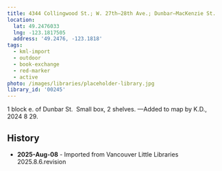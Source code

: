 ```yaml
---
title: 4344 Collingwood St.; W. 27th—28th Ave.; Dunbar—MacKenzie St.
location:
  lat: 49.2476033
  lng: -123.1817505
  address: '49.2476, -123.1818'
tags:
  - kml-import
  - outdoor
  - book-exchange
  - red-marker
  - active
photo: /images/libraries/placeholder-library.jpg
library_id: '00245'
---
```

1 block e. of Dunbar St.  Small box, 2 shelves.
—Added to map by K.D., 2024 8 29.

## History
- **2025-Aug-08** - Imported from Vancouver Little Libraries 2025.8.6.revision
